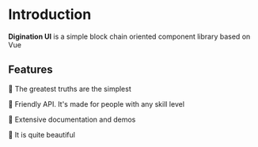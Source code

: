 # Introduction


 **Digination UI** is a simple block chain oriented component library based on Vue 


## Features

🚀 The greatest truths are the simplest

🚀 Friendly API. It's made for people with any skill level

🚀 Extensive documentation and demos

🚀 It is quite beautiful
